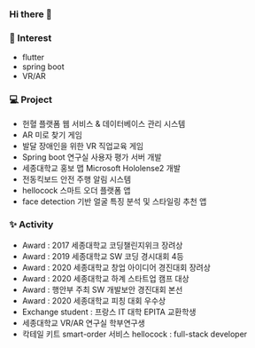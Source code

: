 ### Hi there 👋


### 🤍 Interest
- flutter 
- spring boot
- VR/AR


### 💻 Project
- 헌혈 플랫폼 웹 서비스 & 데이터베이스 관리 시스템 
- AR 미로 찾기 게임
- 발달 장애인을 위한 VR 직업교육 게임 
- Spring boot 연구실 사용자 평가 서버 개발
- 세종대학교 홍보 맵 Microsoft Hololense2 개발
- 전동킥보드 안전 주행 알림 시스템
- hellocock 스마트 오더 플랫폼 앱 
- face detection 기반 얼굴 특징 분석 및 스타일링 추천 앱 


### ✨ Activity
- Award : 2017 세종대학교 코딩챌린지위크 장려상
- Award : 2019 세종대학교 SW 코딩 경시대회 4등
- Award : 2020 세종대학교 창업 아이디어 경진대회 장려상
- Award : 2020 세종대학교 하계 스타트업 캠프 대상
- Award : 행안부 주최 SW 개발보안 경진대회 본선
- Award : 2020 세종대학교 피칭 대회 우수상
- Exchange student : 프랑스 IT 대학 EPITA 교환학생
- 세종대학교 VR/AR 연구실 학부연구생 
- 칵테일 키트 smart-order 서비스 hellocock : full-stack developer


